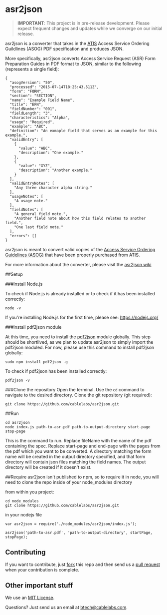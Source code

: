 # asr2json

> **IMPORTANT**: This project is in pre-release development. Please expect frequent changes and updates while we converge on our initial release.

asr2json is a converter that takes in the [ATIS](http://www.atis.org/) Access Service Ordering Guildlines (ASOG) PDF specification and produces JSON.

More specifically, asr2json converts Access Service Request (ASR) Form Preparation Guides in PDF format to JSON, similar to the following (represents a single field):

```
{
  "asogVersion": "50",
  "processed": "2015-07-14T18:25:43.511Z",
  "form": "FORM",
  "section": "SECTION",
  "name": "Example Field Name",
  "title": "EFN",
  "fieldNumber": "001",
  "fieldLength": "3",
  "characteristics": "Alpha",
  "usage": "Required",
  "example": "ABC",
  "definition": "An exmaple field that serves as an example for this example.",
  "validEntry": [
    {
      "value": "ABC",
      "description": "One example."
    },
    {
      "value": "XYZ",
      "description": "Another example."
    }
  ],
  "validEntryNotes": [
    "Any three character alpha string."
  ],
  "usageNotes": [
    "A usage note."
  ],
  "fieldNotes": [
    "A general field note.",
    "Another field note about how this field relates to another field.",
    "One last field note."
  ],
  "errors": []
}
```

asr2json is meant to convert valid copies of the [Access Service Ordering Guidelines (ASOG)](http://www.atis.org/obf/download.asp) that have been properly purchased from ATIS.

For more information about the converter, please visit the [asr2json wiki](https://github.com/cablelabs/asr2json/wiki)

##Setup

###Install Node.js

To check if Node.js is already installed or to check if it has been installed correctly:
```
node -v
```
If you're installing Node.js for the first time, please see: https://nodejs.org/

###Install pdf2json module

At this time, you need to install the [pdf2json](https://github.com/modesty/pdf2json) module globally. This step should be shortlived, as we plan to update asr2json to simply import the pdf2json moduled. For now, please use this command to install pdf2json globally:
```
sudo npm install pdf2json -g
```
To check if pdf2json has been installed correctly:
```
pdf2json -v
```

###Clone the repository
Open the terminal. Use the `cd` command to navigate to the desired directory. Clone the git repository (git required):

```
git clone https://github.com/cablelabs/asr2json.git
```

##Run
```
cd asr2json
node index.js path-to-asr.pdf path-to-output-directory start-page stop-page 
```

This is the command to run. Replace fileName with the name of the pdf containing the spec. Replace start-page and end-page with the pages from the pdf which you want to be converted.  A directory matching the form name will be created in the output directory specified, and that form directory will contain json files matching the field names.  The output directory will be created if it doesn't exist.

##Require
asr2json isn't published to npm, so to require it in node, you will need to clone the repo inside of your node_modules directory

from within you project:
```
cd node_modules
git clone https://github.com/cablelabs/asr2json.git
```

in your nodejs file
```
var asr2json = require('./node_modules/asr2json/index.js');

asr2json('path-to-asr.pdf', 'path-to-output-directory', startPage, stopPage);
```

## Contributing

If you want to contribute, just [fork](https://help.github.com/articles/fork-a-repo/) this repo and then send us a [pull request](https://help.github.com/articles/using-pull-requests/) when your contribution is complete.

## Other important stuff

We use an [MIT License](https://github.com/cablelabs/asr2json/blob/master/LICENSE.md).

Questions? Just send us an email at btech@cablelabs.com.
